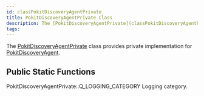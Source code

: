 ```yaml
---
id: classPokitDiscoveryAgentPrivate
title: PokitDiscoveryAgentPrivate Class
description: The [PokitDiscoveryAgentPrivate](classPokitDiscoveryAgentPrivate) class provides private implementation for [PokitDiscoveryAgent](classPokitDiscoveryAgent).
tags:
---
```

The [PokitDiscoveryAgentPrivate](classPokitDiscoveryAgentPrivate) class provides private implementation for [PokitDiscoveryAgent](classPokitDiscoveryAgent).



## Public Static Functions



PokitDiscoveryAgentPrivate::Q_LOGGING_CATEGORY
Logging category.





